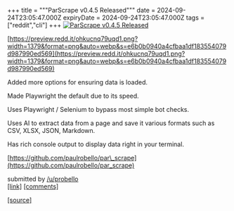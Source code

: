 +++
title = """ParScrape v0.4.5 Released"""
date = 2024-09-24T23:05:47.000Z
expiryDate = 2024-09-24T23:05:47.000Z
tags = ["reddit","cli"]
+++
[![ParScrape v0.4.5 Released](https://external-preview.redd.it/NpwG4aQRmOStOqOgzTOP0ZF5NjCRO2H_HRmnX1BRZSI.jpg?width=640&crop=smart&auto=webp&s=34b1cc15d917113c7a30d8fa6b516355702a818b "ParScrape v0.4.5 Released")](https://www.reddit.com/r/commandline/comments/1foq1r7/parscrape_v045_released/)

[https://preview.redd.it/ohkucnq79uqd1.png?width=1379&format=png&auto=webp&s=e6b0b0940a4cfbaa1df183554079d987990ed569](https://preview.redd.it/ohkucnq79uqd1.png?width=1379&format=png&auto=webp&s=e6b0b0940a4cfbaa1df183554079d987990ed569)

Added more options for ensuring data is loaded.

Made Playwright the default due to its speed.

Uses Playwright / Selenium to bypass most simple bot checks.

Uses AI to extract data from a page and save it various formats such as CSV, XLSX, JSON, Markdown.

Has rich console output to display data right in your terminal.

[https://github.com/paulrobello/par\_scrape](https://github.com/paulrobello/par_scrape)

submitted by [/u/probello](https://www.reddit.com/user/probello)  
[\[link\]](https://www.reddit.com/r/commandline/comments/1foq1r7/parscrape_v045_released/) [\[comments\]](https://www.reddit.com/r/commandline/comments/1foq1r7/parscrape_v045_released/)

[[source]](https://www.reddit.com/r/commandline/comments/1foq1r7/parscrape_v045_released/)
